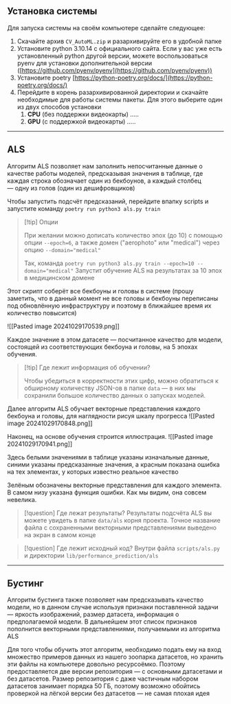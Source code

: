 ## Установка системы
Для запуска системы на своём компьютере сделайте следующее:
1) Скачайте архив `CV_AutoML.zip` и разархивируйте его в удобной папке
2) Установите python 3.10.14 с официального сайта. Если у вас уже есть установленный python другой версии, можете воспользоваться pyenv для установки дополнительной версии 
   ([https://github.com/pyenv/pyenv](https://github.com/pyenv/pyenv))
4) Установите poetry [https://python-poetry.org/docs/](https://python-poetry.org/docs/)
5) Перейдите в корень разархивированной директории и скачайте необходимые для работы системы пакеты. Для этого выберите один из двух способов установки
	1) **CPU** (без поддержки видеокарты) .....
	2) **GPU** (с поддержкой видеокарты) .....

- - -
## ALS
Алгоритм ALS позволяет нам заполнить непосчитанные данные о качестве работы моделей, предсказывая значения в таблице, где каждая строка обозначает один из бекбоунов, а каждый столбец — одну из голов (один из дешифровщиков)

Чтобы запустить подсчёт предсказаний, перейдите впапку scripts и запустите команду
`poetry run python3 als.py train`

> [!tip] Опции
> 
> При желании можно дописать количество эпох (до 10) с помощью опции `--epoch=6`, а также домен ("aerophoto" или "medical") через опцию `--domain="medical"`
> 
> Так, команда
> `poetry run python3 als.py train --epoch=10 --domain="medical"`
> Запустит обучение ALS на результатах за 10 эпох в медицинском домене

Этот скрипт соберёт все бекбоуны и головы в системе (прошу заметить, что в данный момент не все головы и бекбоуны переписаны под обновлённую инфраструктуру и поэтому в ближайшее время их количество повысится)

![[Pasted image 20241029170539.png]]

Каждое значение в этом датасете — посчитанное качество для модели, состоящей из соответствующих бекбоуна и головы, на 5 эпохах обучения. 
> [!tip] Где лежит информация об обучении?
> 
> Чтобы убедиться в корректности этих цифр, можно обратиться к обширному количеству JSON-ов в папке `data` — в них мы сохранили большое количество данных о запусках моделей.

Далее алгоритм ALS обучает векторные представления каждого бекбоуна и головы, для наглядности рисуя шкалу прогресса
![[Pasted image 20241029170848.png]]

Наконец, на основе обучения строится иллюстрация.
![[Pasted image 20241029170941.png]]

Здесь белыми значениями в таблице указаны изначальные данные, синими указаны предсказанные значения, а красным показана ошибка на тех элементах, у которых известно реальное качество

Зелёным обозначены векторные представления для каждого элемента. В самом низу указана функция ошибки. Как мы видим, она совсем невелика.

> [!question] Где лежат результаты?
> Результаты подсчёта ALS вы можете увидеть в папке `data/als` корня проекта. Точное название файла с сохраненными векторными представлениями выведено на экран в самом конце

> [!question] Где лежит исходный код?
> Внутри файла `scripts/als.py` и директории `lib/performance_prediction/als`

- - -
## Бустинг
Алгоритм бустинга также позволяет нам предсказывать качество модели, но в данном случае используя признаки поставленной задачи — яркость изображений, размер датасета, информация о предполагаемой модели. В дальнейшем этот список признаков пополнится векторными представлениями, получаемыми из алгоритма ALS

Для того чтобы обучить этот алгоритм, необходимо подать ему на вход множество примеров данных из нашего зоопарка датасетов, но хранить эти файлы на компьютере довольно ресурсоёмко. Поэтому предоставляется две версии репозитория — с основными датасетами и без датасетов. Размер репозитория с даже частичным набором датасетов занимает порядка 50 ГБ, поэтому возможно обойтись проверкой на лёгкой версии без датасетов — не самая плохая идея






